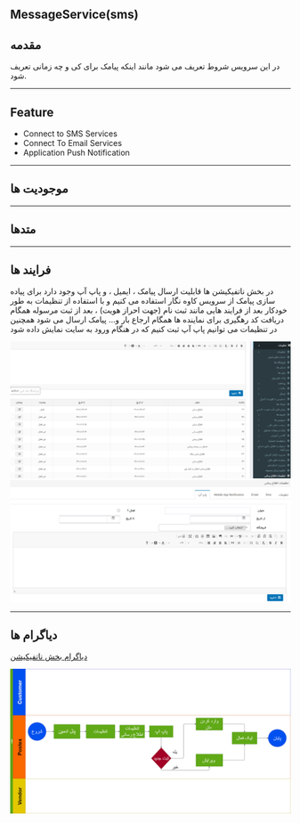 ## MessageService(sms)


## مقدمه

در این سرویس شروط تعریف می شود مانند اینکه پیامک برای کی و چه زمانی تعریف شود.

---

## Feature

- Connect to SMS Services
- Connect To Email Services
- Application Push Notification

---

## موجودیت ها

---

## متدها

---

## فرایند ها

در بخش ناتفیکیشن ها قابلیت ارسال پیامک ، ایمیل ، و پاپ آپ وجود دارد 
برای پیاده سازی پیامک از سرویس کاوه نگار استفاده می کنیم و با استفاده از تنظیمات به طور خودکار بعد از فرایند هایی مانند ثبت نام (جهت احراز هویت) ، بعد از ثبت مرسوله همگام دریافت کد رهگیری برای نماینده ها همگام ارجاع بار و... پیامک ارسال می شود
همچنین در تنظیمات می توانیم پاپ آپ ثبت کنیم که در هنگام ورود به سایت نمایش داده شود

![تنظیمات اطلاع رسانی](imgs/notifacation%20pic.png)
![تنظیمات اطلاع رسانی](imgs/notifacation%20pic1.png)

---

## دیاگرام ها

[دیاگرام بخش ناتفیکیشن](Diagram/Diagram-popup.drawio)

![دیاگرام پاپ آپ](imgs/Diagram-popup.png)
